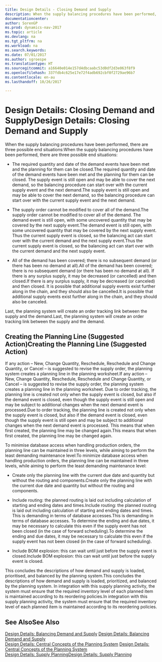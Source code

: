```yaml
---
title: Design Details - Closing Demand and Supply
description: When the supply balancing procedures have been performed, there are three possible end situations.
documentationcenter: 
author: SorenGP
ms.prod: dynamics-nav-2017
ms.topic: article
ms.devlang: na
ms.tgt_pltfrm: na
ms.workload: na
ms.search.keywords: 
ms.date: 07/01/2017
ms.author: sgroespe
ms.translationtype: HT
ms.sourcegitcommit: a16640e014e157d4dbcaabc53d0df2d3e063f8f9
ms.openlocfilehash: 337fdb4c625e17e72f4adb692cbf0f2729ae96b7
ms.contentlocale: en-au
ms.lasthandoff: 10/26/2017

---
```

# <a name="design-details-closing-demand-and-supply"></a><span data-ttu-id="c0e00-103">Design Details: Closing Demand and Supply</span><span class="sxs-lookup"><span data-stu-id="c0e00-103">Design Details: Closing Demand and Supply</span></span>
<span data-ttu-id="c0e00-104">When the supply balancing procedures have been performed, there are three possible end situations:</span><span class="sxs-lookup"><span data-stu-id="c0e00-104">When the supply balancing procedures have been performed, there are three possible end situations:</span></span>  

-   <span data-ttu-id="c0e00-105">The required quantity and date of the demand events have been met and the planning for them can be closed.</span><span class="sxs-lookup"><span data-stu-id="c0e00-105">The required quantity and date of the demand events have been met and the planning for them can be closed.</span></span> <span data-ttu-id="c0e00-106">The supply event is still open and may be able to cover the next demand, so the balancing procedure can start over with the current supply event and the next demand.</span><span class="sxs-lookup"><span data-stu-id="c0e00-106">The supply event is still open and may be able to cover the next demand, so the balancing procedure can start over with the current supply event and the next demand.</span></span>  

-   <span data-ttu-id="c0e00-107">The supply order cannot be modified to cover all of the demand.</span><span class="sxs-lookup"><span data-stu-id="c0e00-107">The supply order cannot be modified to cover all of the demand.</span></span> <span data-ttu-id="c0e00-108">The demand event is still open, with some uncovered quantity that may be covered by the next supply event.</span><span class="sxs-lookup"><span data-stu-id="c0e00-108">The demand event is still open, with some uncovered quantity that may be covered by the next supply event.</span></span> <span data-ttu-id="c0e00-109">Thus the current supply event is closed, so the balancing act can start over with the current demand and the next supply event.</span><span class="sxs-lookup"><span data-stu-id="c0e00-109">Thus the current supply event is closed, so the balancing act can start over with the current demand and the next supply event.</span></span>  

-   <span data-ttu-id="c0e00-110">All of the demand has been covered; there is no subsequent demand (or there has been no demand at all).</span><span class="sxs-lookup"><span data-stu-id="c0e00-110">All of the demand has been covered; there is no subsequent demand (or there has been no demand at all).</span></span> <span data-ttu-id="c0e00-111">If there is any surplus supply, it may be decreased (or cancelled) and then closed.</span><span class="sxs-lookup"><span data-stu-id="c0e00-111">If there is any surplus supply, it may be decreased (or canceled) and then closed.</span></span> <span data-ttu-id="c0e00-112">It is possible that additional supply events exist further along in the chain, and they should also be cancelled.</span><span class="sxs-lookup"><span data-stu-id="c0e00-112">It is possible that additional supply events exist further along in the chain, and they should also be canceled.</span></span>  

 <span data-ttu-id="c0e00-113">Last, the planning system will create an order tracking link between the supply and the demand.</span><span class="sxs-lookup"><span data-stu-id="c0e00-113">Last, the planning system will create an order tracking link between the supply and the demand.</span></span>  

## <a name="creating-the-planning-line-suggested-action"></a><span data-ttu-id="c0e00-114">Creating the Planning Line (Suggested Action)</span><span class="sxs-lookup"><span data-stu-id="c0e00-114">Creating the Planning Line (Suggested Action)</span></span>  
 <span data-ttu-id="c0e00-115">If any action – New, Change Quantity, Reschedule, Reschedule and Change Quantity, or Cancel – is suggested to revise the supply order, the planning system creates a planning line in the planning worksheet.</span><span class="sxs-lookup"><span data-stu-id="c0e00-115">If any action – New, Change Quantity, Reschedule, Reschedule and Change Quantity, or Cancel – is suggested to revise the supply order, the planning system creates a planning line in the planning worksheet.</span></span> <span data-ttu-id="c0e00-116">Due to order tracking, the planning line is created not only when the supply event is closed, but also if the demand event is closed, even though the supply event is still open and may be subject to additional changes when the next demand event is processed.</span><span class="sxs-lookup"><span data-stu-id="c0e00-116">Due to order tracking, the planning line is created not only when the supply event is closed, but also if the demand event is closed, even though the supply event is still open and may be subject to additional changes when the next demand event is processed.</span></span> <span data-ttu-id="c0e00-117">This means that when first created, the planning line may be changed again.</span><span class="sxs-lookup"><span data-stu-id="c0e00-117">This means that when first created, the planning line may be changed again.</span></span>  

 <span data-ttu-id="c0e00-118">To minimise database access when handling production orders, the planning line can be maintained in three levels, while aiming to perform the least demanding maintenance level:</span><span class="sxs-lookup"><span data-stu-id="c0e00-118">To minimize database access when handling production orders, the planning line can be maintained in three levels, while aiming to perform the least demanding maintenance level:</span></span>  

-   <span data-ttu-id="c0e00-119">Create only the planning line with the current due date and quantity but without the routing and components.</span><span class="sxs-lookup"><span data-stu-id="c0e00-119">Create only the planning line with the current due date and quantity but without the routing and components.</span></span>  

-   <span data-ttu-id="c0e00-120">Include routing: the planned routing is laid out including calculation of starting and ending dates and times.</span><span class="sxs-lookup"><span data-stu-id="c0e00-120">Include routing: the planned routing is laid out including calculation of starting and ending dates and times.</span></span> <span data-ttu-id="c0e00-121">This is demanding in terms of database accesses.</span><span class="sxs-lookup"><span data-stu-id="c0e00-121">This is demanding in terms of database accesses.</span></span> <span data-ttu-id="c0e00-122">To determine the ending and due dates, it may be necessary to calculate this even if the supply event has not been closed (in the case of forward scheduling).</span><span class="sxs-lookup"><span data-stu-id="c0e00-122">To determine the ending and due dates, it may be necessary to calculate this even if the supply event has not been closed (in the case of forward scheduling).</span></span>  

-   <span data-ttu-id="c0e00-123">Include BOM explosion: this can wait until just before the supply event is closed.</span><span class="sxs-lookup"><span data-stu-id="c0e00-123">Include BOM explosion: this can wait until just before the supply event is closed.</span></span>  

 <span data-ttu-id="c0e00-124">This concludes the descriptions of how demand and supply is loaded, prioritised, and balanced by the planning system.</span><span class="sxs-lookup"><span data-stu-id="c0e00-124">This concludes the descriptions of how demand and supply is loaded, prioritized, and balanced by the planning system.</span></span> <span data-ttu-id="c0e00-125">In integration with this supply planning activity, the system must ensure that the required inventory level of each planned item is maintained according to its reordering policies.</span><span class="sxs-lookup"><span data-stu-id="c0e00-125">In integration with this supply planning activity, the system must ensure that the required inventory level of each planned item is maintained according to its reordering policies.</span></span>  

## <a name="see-also"></a><span data-ttu-id="c0e00-126">See Also</span><span class="sxs-lookup"><span data-stu-id="c0e00-126">See Also</span></span>  
 <span data-ttu-id="c0e00-127">[Design Details: Balancing Demand and Supply](design-details-balancing-demand-and-supply.md) </span><span class="sxs-lookup"><span data-stu-id="c0e00-127">[Design Details: Balancing Demand and Supply](design-details-balancing-demand-and-supply.md) </span></span>  
 <span data-ttu-id="c0e00-128">[Design Details: Central Concepts of the Planning System](design-details-central-concepts-of-the-planning-system.md) </span><span class="sxs-lookup"><span data-stu-id="c0e00-128">[Design Details: Central Concepts of the Planning System](design-details-central-concepts-of-the-planning-system.md) </span></span>  
 [<span data-ttu-id="c0e00-129">Design Details: Supply Planning</span><span class="sxs-lookup"><span data-stu-id="c0e00-129">Design Details: Supply Planning</span></span>](design-details-supply-planning.md)


